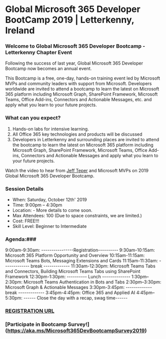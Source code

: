 # Global Microsoft 365 Developer BootCamp 2019 | Letterkenny, Ireland


### Welcome to Global Microsoft 365 Developer Bootcamp - Letterkenny Chapter Event

Following the success of last year, Global Microsoft 365 Developer Bootcamp now becomes an annual event.

This Bootcamp is a free, one-day, hands-on training event led by Microsoft MVPs and community leaders with support from Microsoft. Developers worldwide are invited to attend a bootcamp to learn the latest on Microsoft 365 platform including Microsoft Graph, SharePoint Framework, Microsoft Teams, Office Add-ins, Connectors and Actionable Messages, etc. and apply what you learn to your future projects.

### What can you expect? ###
1. Hands-on labs for intensive learning.
2. All Office 365 key technologies and products will be discussed
3. Developers in Letterkenny and surrounding places are invited to attend the bootcamp to learn the latest on Microsoft 365 platform including Microsoft Graph, SharePoint Framework, Microsoft Teams, Office Add-ins, Connectors and Actionable Messages and apply what you learn to your future projects.

Watch the video to hear from [Jeff Teper](https://youtu.be/ByVJtysh6mM) and Microsoft MVPs on 2019 Global Microsoft 365 Developer Bootcamp.



### Session Details ###
*  When: Saturday, October 12th' 2019
*  Time: 9:00pm – 4:30pm
* Location: - More details to come soon.
* Max Attendees: 100 (Due to space constraints, we are limited.)
* Cost: FREE!!!
* Skill Level: Beginner to Intermediate

### Agenda:###
9:00am-9:30am: ----------------Registration----------
9:30am-10:15am: Microsoft 365 Platform Opportunity and Overview
10:15am-11:15am: Microsoft Teams Bots, Messaging Extensions and Cards
11:15am-11:30am: ------------- break -------------
11:30am-12:30pm: Microsoft Teams Tabs and Connectors, Building Microsoft Teams Tabs using SharePoint Framework
12:30pm-1:30pm: ---------- Lunch --------------
1:30pm–2:30pm: Microsoft Teams Authentication in Bots and Tabs
2:30pm–3:30pm: Microsoft Graph & Actionable Messages
3:30pm-3:45pm: ------------- break -------------
3:45pm-4:45pm: Office 365 and Applied AI
4:45pm–5:30pm: ------ Close the day with a recap, swag time------

### [REGISTRATION URL](https://www.meetup.com/lk-mug/events/262774014/) 


### [Participate in Bootcamp Survey!] (https://aka.ms/Microsoft365DevBootcampSurvey2019)


